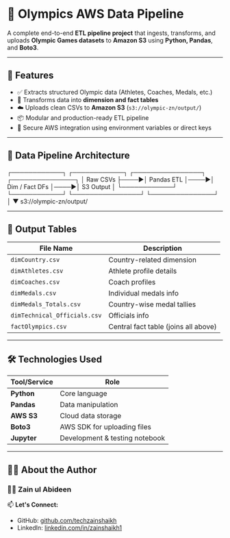 # 🏅 Olympics AWS Data Pipeline

A complete end-to-end **ETL pipeline project** that ingests, transforms, and uploads **Olympic Games datasets** to **Amazon S3** using **Python, Pandas**, and **Boto3**.

---

## 🚀 Features

- ✅ Extracts structured Olympic data (Athletes, Coaches, Medals, etc.)
- 🔄 Transforms data into **dimension and fact tables**
- ☁️ Uploads clean CSVs to **Amazon S3** (`s3://olympic-zn/output/`)
- 📦 Modular and production-ready ETL pipeline
- 🔐 Secure AWS integration using environment variables or direct keys

---

## 📂 Data Pipeline Architecture

┌────────────┐ ┌────────────┐ ┌────────────────┐ ┌───────────────┐
│ Raw CSVs ├────▶│ Pandas ETL │────▶│ Dim / Fact DFs │────▶│ S3 Output │
└────────────┘ └────────────┘ └────────────────┘ └───────────────┘
│
▼
s3://olympic-zn/output/


---

## 🧾 Output Tables

| File Name                    | Description                          |
|-----------------------------|--------------------------------------|
| `dimCountry.csv`            | Country-related dimension            |
| `dimAthletes.csv`           | Athlete profile details              |
| `dimCoaches.csv`            | Coach profiles                       |
| `dimMedals.csv`             | Individual medals info               |
| `dimMedals_Totals.csv`      | Country-wise medal tallies           |
| `dimTechnical_Officials.csv`| Officials info                       |
| `factOlympics.csv`          | Central fact table (joins all above) |

---

## 🛠️ Technologies Used

| Tool/Service     | Role                            |
|------------------|---------------------------------|
| **Python**       | Core language                   |
| **Pandas**       | Data manipulation               |
| **AWS S3**       | Cloud data storage              |
| **Boto3**        | AWS SDK for uploading files     |
| **Jupyter**      | Development & testing notebook  |

---




## 🙋‍♂️ About the Author

### 👨‍💻 Zain ul Abideen

📫 **Let's Connect:**
- GitHub: [github.com/techzainshaikh](https://github.com/techzainshaikh)
- LinkedIn: [linkedin.com/in/zainshaikh1](https://linkedin.com/in/zainshaikh1)
